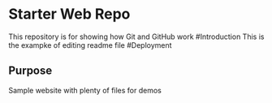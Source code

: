 # Starter Web Repo

This repository is for showing how Git and GitHub work
#Introduction
This is the exampke of editing readme file
#Deployment

## Purpose

Sample website with plenty of files for demos
